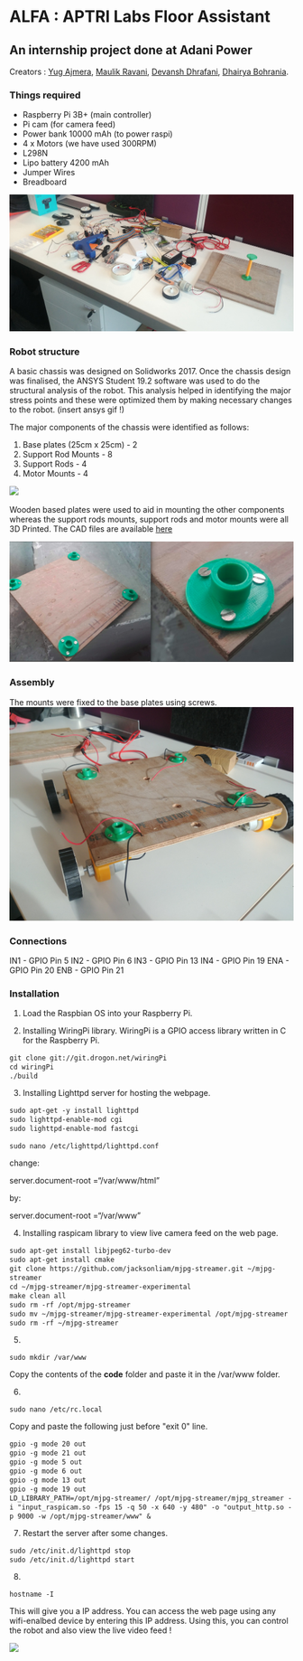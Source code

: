 # ALFA : APTRI Labs Floor Assistant

## An internship project done at Adani Power

Creators : [Yug Ajmera](https://github.com/YugAjmera), [Maulik Ravani](https://github.com/Maulik1308), [Devansh Dhrafani](https://github.com/devanshdhrafani), [Dhairya Bohrania](https://github.com/Db1998).

### Things required
- Raspberry Pi 3B+ (main controller)
- Pi cam (for camera feed)
- Power bank 10000 mAh (to power raspi)
- 4 x Motors (we have used 300RPM)
- L298N
- Lipo battery 4200 mAh
- Jumper Wires
- Breadboard

![](images/req.jpg)


### Robot structure
A basic chassis was designed on Solidworks 2017. Once the chassis design was finalised, the ANSYS Student 19.2 software was used to do the structural analysis of the robot. This analysis helped in identifying the major stress points and these were optimized them by making necessary changes to the robot. (insert ansys gif !)

The major components of the chassis were identified as follows:
1. Base plates (25cm x 25cm) - 2
2. Support Rod Mounts - 8
3. Support Rods - 4
4. Motor Mounts - 4

![](images/printer.gif)

Wooden based plates were used to aid in mounting the other components whereas the support rods mounts, support rods and motor mounts were all 3D Printed. The CAD files are available [here](/CAD%20files)

![](images/1.png)


### Assembly
The mounts were fixed to the base plates using screws.
![](images/assembly.jpg)

### Connections
IN1 - GPIO Pin 5
IN2 - GPIO Pin 6
IN3 - GPIO Pin 13
IN4 - GPIO Pin 19
ENA - GPIO Pin 20
ENB - GPIO Pin 21

### Installation
1. Load the Raspbian OS into your Raspberry Pi.

2. Installing WiringPi library. WiringPi is a GPIO access library written in C for the Raspberry Pi.
```
git clone git://git.drogon.net/wiringPi
cd wiringPi
./build
```

3. Installing Lighttpd server for hosting the webpage.
```
sudo apt-get -y install lighttpd
sudo lighttpd-enable-mod cgi
sudo lighttpd-enable-mod fastcgi
```
`sudo nano /etc/lighttpd/lighttpd.conf`

change:

server.document-root =“/var/www/html”

by:

server.document-root =“/var/www”

4. Installing raspicam library to view live camera feed on the web page.
```
sudo apt-get install libjpeg62-turbo-dev 
sudo apt-get install cmake
git clone https://github.com/jacksonliam/mjpg-streamer.git ~/mjpg-streamer
cd ~/mjpg-streamer/mjpg-streamer-experimental
make clean all
sudo rm -rf /opt/mjpg-streamer
sudo mv ~/mjpg-streamer/mjpg-streamer-experimental /opt/mjpg-streamer
sudo rm -rf ~/mjpg-streamer
```

5. 
```
sudo mkdir /var/www
```
Copy the contents of the **code** folder and paste it in the /var/www folder.

6. 
```
sudo nano /etc/rc.local
```
Copy and paste the following just before "exit 0" line.
```
gpio -g mode 20 out
gpio -g mode 21 out
gpio -g mode 5 out
gpio -g mode 6 out
gpio -g mode 13 out
gpio -g mode 19 out
LD_LIBRARY_PATH=/opt/mjpg-streamer/ /opt/mjpg-streamer/mjpg_streamer -i "input_raspicam.so -fps 15 -q 50 -x 640 -y 480" -o "output_http.so -p 9000 -w /opt/mjpg-streamer/www" &
```

7. Restart the server after some changes.
```
sudo /etc/init.d/lighttpd stop
sudo /etc/init.d/lighttpd start
```

8. 
```
hostname -I
```
This will give you a IP address. You can access the web page using any wifi-enalbed device by entering this IP address. Using this, you can control the robot and also view the live video feed !

![](images/final.gif)

